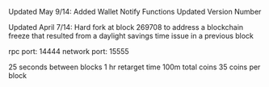 Updated May 9/14:
Added Wallet Notify Functions
Updated Version Number

Updated April 7/14: Hard fork at block 269708 to address a blockchain freeze that resulted from a daylight savings time issue in a previous block


rpc port: 14444
network port: 15555

25 seconds between blocks
1 hr retarget time
100m total coins
35 coins per block
